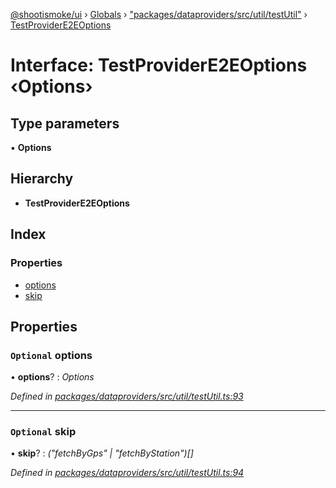 [@shootismoke/ui](../README.md) › [Globals](../globals.md) › ["packages/dataproviders/src/util/testUtil"](../modules/_packages_dataproviders_src_util_testutil_.md) › [TestProviderE2EOptions](_packages_dataproviders_src_util_testutil_.testprovidere2eoptions.md)

# Interface: TestProviderE2EOptions ‹**Options**›

## Type parameters

▪ **Options**

## Hierarchy

* **TestProviderE2EOptions**

## Index

### Properties

* [options](_packages_dataproviders_src_util_testutil_.testprovidere2eoptions.md#optional-options)
* [skip](_packages_dataproviders_src_util_testutil_.testprovidere2eoptions.md#optional-skip)

## Properties

### `Optional` options

• **options**? : *Options*

*Defined in [packages/dataproviders/src/util/testUtil.ts:93](https://github.com/shootismoke/common/blob/c0e7829/packages/dataproviders/src/util/testUtil.ts#L93)*

___

### `Optional` skip

• **skip**? : *("fetchByGps" | "fetchByStation")[]*

*Defined in [packages/dataproviders/src/util/testUtil.ts:94](https://github.com/shootismoke/common/blob/c0e7829/packages/dataproviders/src/util/testUtil.ts#L94)*
